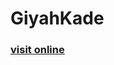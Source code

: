 <h1>GiyahKade</h1>

<h3> <a href="https://hadioryanipr.github.io/GiyahKade/" target="_blank"/> visit online</h3>
